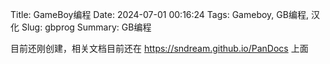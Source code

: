 Title: GameBoy编程
Date: 2024-07-01 00:16:24
Tags: Gameboy, GB编程, 汉化
Slug: gbprog
Summary: GB编程

目前还刚创建，相关文档目前还在 https://sndream.github.io/PanDocs 上面

